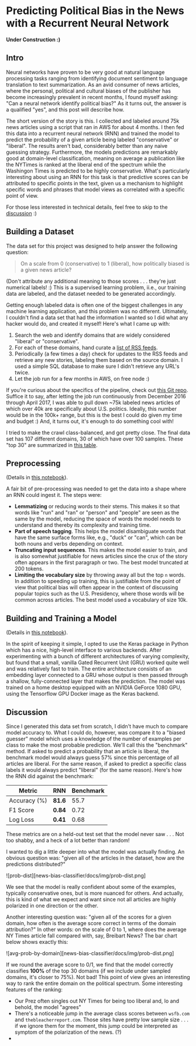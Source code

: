 # Predicting Political Bias in the News with a Recurrent Neural Network

__Under Construction :)__

## Intro

Neural networks have proven to be very good at natural language processing tasks ranging from identifying document sentiment to language translation to text summarization. As an avid consumer of news articles, where the personal, political and cultural biases of the publisher has become increasingly prevalent in recent months, I found myself asking:  "Can a neural network identify political bias?"  As it turns out, the answer is a qualified "yes", and this post will describe how.

The short version of the story is this.  I collected and labeled around 75k news articles using a script that ran in AWS for about 4 months.  I then fed this data into a recurrent neural network (RNN) and trained the model to predict the probability of a given article being labeled "conservative" or "liberal".  The results aren't bad, considerably better than any naive guessing strategy.  Furthermore, the models predictions are remarkably good at domain-level classification, meaning on average a publication like the NYTimes is ranked at the liberal end of the spectrum while the Washingon Times is predicted to be highly conservative.  What's particularly interesting about using an RNN for this task is that predictive scores can be attributed to specific points in the text, given us a mechanism to highlight specific words and phrases that model views as correlated with a specific point of view.

For those less interested in technical details, feel free to skip to the [discussion](#Discussion) :)

## Building a Dataset

The data set for this project was designed to help answer the following question:

> On a scale from 0 (conservative) to 1 (liberal), how politically biased is a given news article?

(Don't attribute any additional meaning to those scores . . . they're just numerical labels! :)  This is a supervised learning problem, ii.e., our training data are labeled, and the dataset needed to be generated accordingly.  

Getting enough labeled data is often one of the biggest challenges in any machine learning application, and this problem was no different.  Ultimately, I couldn't find a data set that had the information I wanted so I did what any hacker would do, and created it myself!  Here's what I came up with:

1. Search the web and identify domains that are widely considered "liberal" or "conservative".
1. For each of these domains, hand curate a [list of RSS feeds](https://github.com/davebiagioni/news-crawler/tree/master/rss).
1. Periodically (a few times a day) check for updates to the RSS feeds and retrieve any new stories, labeling them based on the source domain. I used a simple SQL database to make sure I didn't retrieve any URL's twice.
1. Let the job run for a few months in AWS, on  free node :)

If you're curious about the specifics of the pipeline, check out [this Git repo](https://github.com/davebiagioni/news-crawler).  Suffice it to say, after letting the job run continuously from December 2016 through April 2017, I was able to pull down ~75k labeled news articles of which over 40k are specifically about U.S. politics.  Ideally, this number would be in the 100k+ range, but this is the best I could do given my time and budget :)  And, it turns out, it's enough to do something cool with!

I tried to make the crawl class-balanced, and got pretty close.  The final data set has 107 different domains, 30 of which have over 100 samples.  These "top 30" are summarized in [this table](top-30-domains.md).

## Preprocessing

(Details in [this notebook](../news-classifier/1-preproc.ipynb)).

A fair bit of pre-processing was needed to get the data into a shape where an RNN could ingest it.  The steps were:

- __Lemmatizing__ or reducing words to their stems.  This makes it so that words like "run" and "ran" or "person" and "people" are seen as the same by the model, reducing the space of words the model needs to understand and thereby its complexity and training time.
- __Part of speech tagging__.  This helps the model disambiguate words that have the same surface forms like, e.g., "duck" or "can", which can be both nouns and verbs depending on context.
- __Truncating input sequences__.  This makes the model easier to train, and is also somewhat justifiable for news articles since the crux of the story often appears in the first paragraph or two.  The best model truncated at 200 tokens.
- __Limiting the vocabulary size__ by throwing away all but the top `n` words.  In addition to speeding up training, this is justifiable from the point of view that political bias will often appear in the context of discussing popular topics such as the U.S. Presidency, where those words will be common across articles.  The best model used a vocabulary of size 10k.

## Building and Training a Model

(Details in [this notebook](../news-classifier/2-classify.ipynb)).

In the spirit of keeping it simple, I opted to use the Keras package in Python which has a nice, high-level interface to various backends.  After experimenting with a bunch of different architectures of varying complexity, but found that a small, vanilla Gated Recurrent Unit (GRU) worked quite well and was relatively fast to train.  The entire architecture consists of an embedding layer connected to a GRU whose output is then passed through a shallow, fully-connected layer that makes the prediction.  The model was trained on a home desktop equipped with an NVIDIA GeForce 1080 GPU, using the Tensorflow GPU Docker image as the Keras backend.

## Discussion

Since I generated this data set from scratch, I didn't have much to compare model accuracy to.  What I could do, however, was compare it to a "biased guesser" model which uses a knowledge of the number of examples per class to make the most probable prediction.  We'll call this the "benchmark" method.  If asked to predict a probability that an article is liberal, the benchmark model would always guess 57% since this percentage of all articles are liberal.  For the same reason, if asked to predict a specific class labels it would always predict "liberal" (for the same reason).  Here's how the RNN did against the benchmark:

| Metric        | RNN           |  Benchmark  |
| ------------- |-------------| ----- |
| Accuracy (%) | __81.6__ | 55.7 |
| F1 Score | __0.84__ | 0.72 |
| Log Loss | __0.41__ | 0.68 | 

These metrics are on a held-out test set that the model never saw . . . Not too shabby, and a heck of a lot better than random!

I wanted to dig a little deeper into what the model was actually finding.  An obvious question was: "given all of the articles in the dataset, how are the predictions distributed?"

![prob-dist][news-bias-classifier/docs/img/prob-dist.png]

We see that the model is really confident about some of the examples, typically conservative ones, but is more nuanced for others.  And actually, this is kind of what we expect and want since not all articles are highly polarized in one direction or the other.

Another interesting question was:  "given all of the scores for a given domain, how often is the average score correct in terms of the domain attribution?"  In other words:  on the scale of 0 to 1, where does the average NY Times article fall compared with, say, Breibart News?  The bar chart below shows exactly this:

![avg-prob-by-domain][news-bias-classifier/docs/img/prob-dist.png]

If we round the average score to 0/1, we find that the model correctly classifies __100%__ of the top 30 domains (if we include under sampled domains, it's closer to 75%).  Not bad! This point of view gives an interesting way to rank the entire domain on the political spectrum.  Some interesting features of the ranking:

* Our Prez often singles out NY Times for being too liberal and, lo and behold, the model "agrees"
* There's a noticeable jump in the average class scores between `wsfb.com` and `thebleacherreport.com`.  Those sites have pretty low sample size . . . if we ignore them for the moment, this jump could be interpreted as symptom of the polarization of the news. (?)
* 
